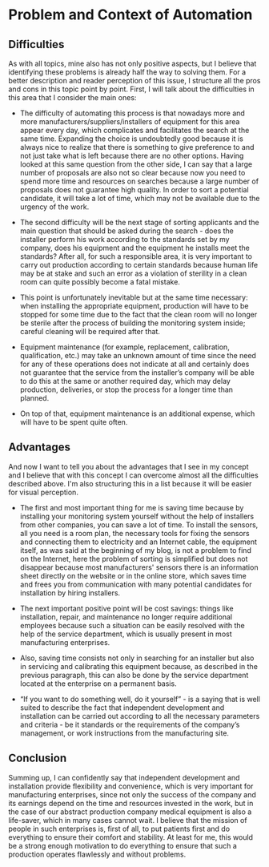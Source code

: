 # Problem and Context of Automation

## Difficulties

As with all topics, mine also has not only positive aspects, but I believe that identifying these problems is already half the way to solving them. For a better description and reader perception of this issue, I structure all the pros and cons in this topic point by point. First, I will talk about the difficulties in this area that I consider the main ones:

  - The difficulty of automating this process is that nowadays more and more manufacturers/suppliers/installers of equipment for this area appear every day, which complicates and facilitates the search at the same time. Expanding the choice is undoubtedly good because it is always nice to realize that there is something to give preference to and not just take what is left because there are no other options. Having looked at this same question from the other side, I can say that a large number of proposals are also not so clear because now you need to spend more time and resources on searches because a large number of proposals does not guarantee high quality. In order to sort a potential candidate, it will take a lot of time, which may not be available due to the urgency of the work.

  - The second difficulty will be the next stage of sorting applicants and the main question that should be asked during the search - does the installer perform his work according to the standards set by my company, does his equipment and the equipment he installs meet the standards? After all, for such a responsible area, it is very important to carry out production according to certain standards because human life may be at stake and such an error as a violation of sterility in a clean room can quite possibly become a fatal mistake.

  - This point is unfortunately inevitable but at the same time necessary: when installing the appropriate equipment, production will have to be stopped for some time due to the fact that the clean room will no longer be sterile after the process of building the monitoring system inside; careful cleaning will be required after that.

  - Equipment maintenance (for example, replacement, calibration, qualification, etc.) may take an unknown amount of time since the need for any of these operations does not indicate at all and certainly does not guarantee that the service from the installer’s company will be able to do this at the same or another required day, which may delay production, deliveries, or stop the process for a longer time than planned.

  - On top of that, equipment maintenance is an additional expense, which will have to be spent quite often.

## Advantages

And now I want to tell you about the advantages that I see in my concept and I believe that with this concept I can overcome almost all the difficulties described above. I'm also structuring this in a list because it will be easier for visual perception.

  - The first and most important thing for me is saving time because by installing your monitoring system yourself without the help of installers from other companies, you can save a lot of time. To install the sensors, all you need is a room plan, the necessary tools for fixing the sensors and connecting them to electricity and an Internet cable, the equipment itself, as was said at the beginning of my blog, is not a problem to find on the Internet, here the problem of sorting is simplified but does not disappear because most manufacturers' sensors there is an information sheet directly on the website or in the online store, which saves time and frees you from communication with many potential candidates for installation by hiring installers.

  - The next important positive point will be cost savings: things like installation, repair, and maintenance no longer require additional employees because such a situation can be easily resolved with the help of the service department, which is usually present in most manufacturing enterprises.

  - Also, saving time consists not only in searching for an installer but also in servicing and calibrating this equipment because, as described in the previous paragraph, this can also be done by the service department located at the enterprise on a permanent basis.

  - “If you want to do something well, do it yourself” - is a saying that is well suited to describe the fact that independent development and installation can be carried out according to all the necessary parameters and criteria - be it standards or the requirements of the company’s management, or work instructions from the manufacturing site.

## Conclusion

Summing up, I can confidently say that independent development and installation provide flexibility and convenience, which is very important for manufacturing enterprises, since not only the success of the company and its earnings depend on the time and resources invested in the work, but in the case of our abstract production company medical equipment is also a life-saver, which in many cases cannot wait. I believe that the mission of people in such enterprises is, first of all, to put patients first and do everything to ensure their comfort and stability. At least for me, this would be a strong enough motivation to do everything to ensure that such a production operates flawlessly and without problems.

